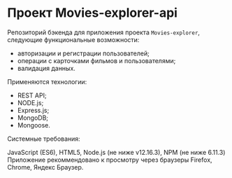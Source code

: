 #  Проект Movies-explorer-api

Репозиторий бэкенда для приложения проекта `Movies-explorer`, следующие функциональные возможности: 
- авторизации и регистрации пользователей;
- операции с карточками фильмов и пользователями;
- валидация данных.


Применяются технологии:
* REST API;
* NODE.js;
* Express.js;
* MongoDB;
* Mongoose.
  
  
Системные требования:

 JavaScript (ES6), HTML5, Node.js (не ниже v12.16.3), NPM (не ниже 6.11.3)
 Приложение рекоммендовано к просмотру через браузеры Firefox, Chrome, Яндекс Браузер.
